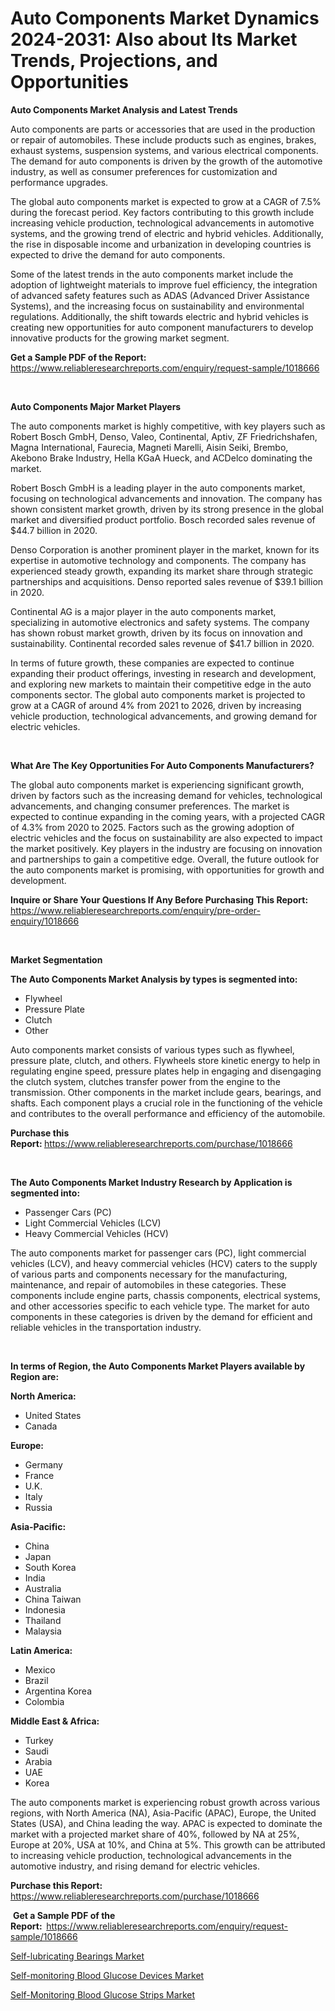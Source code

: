 <p><h1>Auto Components Market Dynamics 2024-2031: Also about Its Market Trends, Projections, and Opportunities</h1></p><p><strong>Auto Components Market Analysis and Latest Trends</strong></p>
<p><p>Auto components are parts or accessories that are used in the production or repair of automobiles. These include products such as engines, brakes, exhaust systems, suspension systems, and various electrical components. The demand for auto components is driven by the growth of the automotive industry, as well as consumer preferences for customization and performance upgrades.</p><p>The global auto components market is expected to grow at a CAGR of 7.5% during the forecast period. Key factors contributing to this growth include increasing vehicle production, technological advancements in automotive systems, and the growing trend of electric and hybrid vehicles. Additionally, the rise in disposable income and urbanization in developing countries is expected to drive the demand for auto components.</p><p>Some of the latest trends in the auto components market include the adoption of lightweight materials to improve fuel efficiency, the integration of advanced safety features such as ADAS (Advanced Driver Assistance Systems), and the increasing focus on sustainability and environmental regulations. Additionally, the shift towards electric and hybrid vehicles is creating new opportunities for auto component manufacturers to develop innovative products for the growing market segment.</p></p>
<p><strong>Get a Sample PDF of the Report:&nbsp;</strong> <a href="https://www.reliableresearchreports.com/enquiry/request-sample/1018666">https://www.reliableresearchreports.com/enquiry/request-sample/1018666</a></p>
<p>&nbsp;</p>
<p><strong>Auto Components Major Market Players</strong></p>
<p><p>The auto components market is highly competitive, with key players such as Robert Bosch GmbH, Denso, Valeo, Continental, Aptiv, ZF Friedrichshafen, Magna International, Faurecia, Magneti Marelli, Aisin Seiki, Brembo, Akebono Brake Industry, Hella KGaA Hueck, and ACDelco dominating the market.</p><p>Robert Bosch GmbH is a leading player in the auto components market, focusing on technological advancements and innovation. The company has shown consistent market growth, driven by its strong presence in the global market and diversified product portfolio. Bosch recorded sales revenue of $44.7 billion in 2020.</p><p>Denso Corporation is another prominent player in the market, known for its expertise in automotive technology and components. The company has experienced steady growth, expanding its market share through strategic partnerships and acquisitions. Denso reported sales revenue of $39.1 billion in 2020.</p><p>Continental AG is a major player in the auto components market, specializing in automotive electronics and safety systems. The company has shown robust market growth, driven by its focus on innovation and sustainability. Continental recorded sales revenue of $41.7 billion in 2020.</p><p>In terms of future growth, these companies are expected to continue expanding their product offerings, investing in research and development, and exploring new markets to maintain their competitive edge in the auto components sector. The global auto components market is projected to grow at a CAGR of around 4% from 2021 to 2026, driven by increasing vehicle production, technological advancements, and growing demand for electric vehicles.</p></p>
<p>&nbsp;</p>
<p><strong>What Are The Key Opportunities For Auto Components Manufacturers?</strong></p>
<p><p>The global auto components market is experiencing significant growth, driven by factors such as the increasing demand for vehicles, technological advancements, and changing consumer preferences. The market is expected to continue expanding in the coming years, with a projected CAGR of 4.3% from 2020 to 2025. Factors such as the growing adoption of electric vehicles and the focus on sustainability are also expected to impact the market positively. Key players in the industry are focusing on innovation and partnerships to gain a competitive edge. Overall, the future outlook for the auto components market is promising, with opportunities for growth and development.</p></p>
<p><strong>Inquire or Share Your Questions If Any Before Purchasing This Report:</strong> <a href="https://www.reliableresearchreports.com/enquiry/pre-order-enquiry/1018666">https://www.reliableresearchreports.com/enquiry/pre-order-enquiry/1018666</a></p>
<p>&nbsp;</p>
<p><strong>Market Segmentation</strong></p>
<p><strong>The Auto Components Market Analysis by types is segmented into:</strong></p>
<p><ul><li>Flywheel</li><li>Pressure Plate</li><li>Clutch</li><li>Other</li></ul></p>
<p><p>Auto components market consists of various types such as flywheel, pressure plate, clutch, and others. Flywheels store kinetic energy to help in regulating engine speed, pressure plates help in engaging and disengaging the clutch system, clutches transfer power from the engine to the transmission. Other components in the market include gears, bearings, and shafts. Each component plays a crucial role in the functioning of the vehicle and contributes to the overall performance and efficiency of the automobile.</p></p>
<p><strong>Purchase this Report:&nbsp;</strong><a href="https://www.reliableresearchreports.com/purchase/1018666">https://www.reliableresearchreports.com/purchase/1018666</a></p>
<p>&nbsp;</p>
<p><strong>The Auto Components Market Industry Research by Application is segmented into:</strong></p>
<p><ul><li>Passenger Cars (PC)</li><li>Light Commercial Vehicles (LCV)</li><li>Heavy Commercial Vehicles (HCV)</li></ul></p>
<p><p>The auto components market for passenger cars (PC), light commercial vehicles (LCV), and heavy commercial vehicles (HCV) caters to the supply of various parts and components necessary for the manufacturing, maintenance, and repair of automobiles in these categories. These components include engine parts, chassis components, electrical systems, and other accessories specific to each vehicle type. The market for auto components in these categories is driven by the demand for efficient and reliable vehicles in the transportation industry.</p></p>
<p>&nbsp;</p>
<p><strong>In terms of Region, the Auto Components Market Players available by Region are:</strong></p>
<p>
    <p> <strong> North America: </strong>
        <ul>
            <li>United States</li>
            <li>Canada</li>
        </ul>
        </p> 
    <p> <strong> Europe: </strong>
        <ul>
            <li>Germany</li>
            <li>France</li>
            <li>U.K.</li>
            <li>Italy</li>
            <li>Russia</li>
        </ul>
        </p> 
    <p> <strong> Asia-Pacific: </strong>
        <ul>
            <li>China</li>
            <li>Japan</li>
            <li>South Korea</li>
            <li>India</li>
            <li>Australia</li>
            <li>China Taiwan</li>
            <li>Indonesia</li>
            <li>Thailand</li>
            <li>Malaysia</li>
        </ul>
        </p> 
    <p> <strong> Latin America: </strong>
        <ul>
            <li>Mexico</li>
            <li>Brazil</li>
            <li>Argentina Korea</li>
            <li>Colombia</li>
        </ul>
        </p> 
    <p> <strong> Middle East & Africa: </strong>
        <ul>
            <li>Turkey</li>
            <li>Saudi</li>
            <li>Arabia</li>
            <li>UAE</li>
            <li>Korea</li>
        </ul>
    </p>
    </p>
<p><p>The auto components market is experiencing robust growth across various regions, with North America (NA), Asia-Pacific (APAC), Europe, the United States (USA), and China leading the way. APAC is expected to dominate the market with a projected market share of 40%, followed by NA at 25%, Europe at 20%, USA at 10%, and China at 5%. This growth can be attributed to increasing vehicle production, technological advancements in the automotive industry, and rising demand for electric vehicles.</p></p>
<p><strong>Purchase this Report: </strong><a href="https://www.reliableresearchreports.com/purchase/1018666">https://www.reliableresearchreports.com/purchase/1018666</a></p>
<p>&nbsp;<strong>Get a Sample PDF of the Report:&nbsp;&nbsp;</strong><a href="https://www.reliableresearchreports.com/enquiry/request-sample/1018666">https://www.reliableresearchreports.com/enquiry/request-sample/1018666</a></p>
<p><strong></strong></p>
<p><p><a href="https://view.publitas.com/reportprime-1/self-lubricating-bearings-market-research-report-unlocks-analysis-on-the-market-financial-status-market-size-and-market-revenue-upto-2030/">Self-lubricating Bearings Market</a></p><p><a href="https://view.publitas.com/reportprime-1/decoding-the-self-monitoring-blood-glucose-devices-market-a-deep-dive-into-the-latest-market-trends-market-segmentation-and-competitive-analysis/">Self-monitoring Blood Glucose Devices Market</a></p><p><a href="https://view.publitas.com/reportprime-1/self-monitoring-blood-glucose-strips-market-research-report-provides-thorough-industry-overview-which-offers-an-in-depth-analysis-of-product-trends-and-new-market-divisions/">Self-Monitoring Blood Glucose Strips Market</a></p></p>